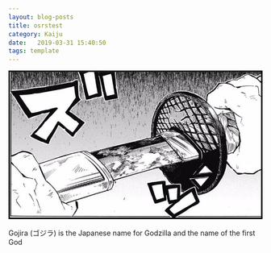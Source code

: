 ```yaml
---
layout: blog-posts
title: osrstest
category: Kaiju
date:   2019-03-31 15:40:50
tags: template
---
```


![outro](/images/banner-base-kny-105-2-min.jpg)

Gojira (ゴジラ) is the Japanese name for Godzilla and the name of the first God
